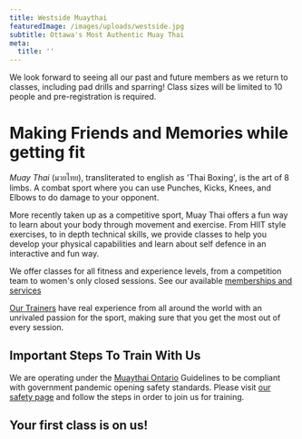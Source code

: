 ```yaml
---
title: Westside Muaythai
featuredImage: /images/uploads/westside.jpg
subtitle: Ottawa's Most Authentic Muay Thai
meta:
  title: ''
---
```


We look forward to seeing all our past and future members as we return to classes, including pad drills and sparring! Class sizes will be limited to 10 people and pre-registration is required.

# Making Friends and Memories while getting fit

_Muay Thai_ (มวยไทย), transliterated to english as 'Thai Boxing', is the art of 8 limbs. A combat sport where you can use Punches, Kicks, Knees, and Elbows to do damage to your opponent.

More recently taken up as a competitive sport, Muay Thai offers a fun way to learn about your body through movement and exercise. From HIIT style exercises, to in depth technical skills, we provide classes to help you develop your physical capabilities and learn about self defence in an interactive and fun way.

We offer classes for all fitness and experience levels, from a competition team to women's only closed sessions. See our available [memberships and services](https://westsidemuaythai.com/services)

[Our Trainers](https://westsidemuaythai.com/instructors) have real experience from all around the world with an unrivaled passion for the sport, making sure that you get the most out of every session.

## Important Steps To Train With Us

We are operating under the [Muaythai Ontario](https://muaythaiontario.org) Guidelines to be compliant with government pandemic opening safety standards. Please visit [our safety page](https://westsidemuaythai.com/covid) and follow the steps in order to join us for training.

## Your first class is on us!
